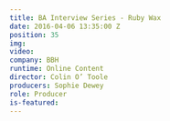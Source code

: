 ```yaml
---
title: BA Interview Series - Ruby Wax
date: 2016-04-06 13:35:00 Z
position: 35
img: 
video: 
company: BBH
runtime: Online Content
director: Colin O’ Toole
producers: Sophie Dewey
role: Producer
is-featured: 
---
```



